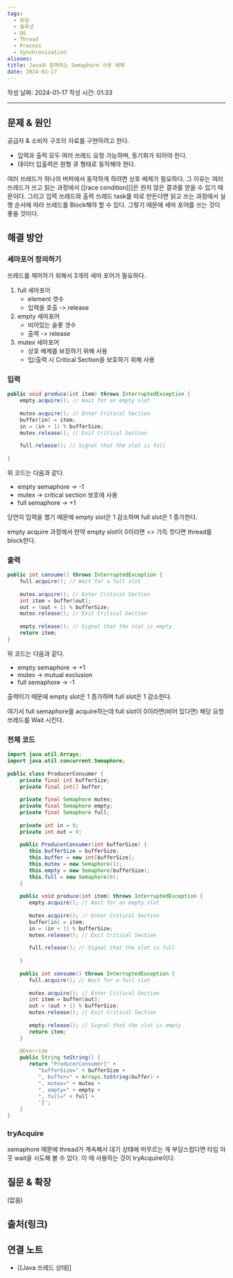 ```yaml
---
tags:
  - 완성
  - 솔루션
  - OS
  - Thread
  - Process
  - Synchronization
aliases: 
title: Java와 함께하는 Semaphore 사용 예제
date: 2024-01-17
---
```

작성 날짜: 2024-01-17
작성 시간: 01:33


----

## 문제 & 원인
공급자 & 소비자 구조의 자료를 구현하려고 한다. 

- 입력과 출력 모두 여러 쓰레드 요청 가능하며, 동기화가 되어야 한다.
- 데이터 입출력은 원형 큐 형태로 동작해야 한다.

여러 쓰레드가 하나의 버퍼에서 동작하게 하려면 상호 배제가 필요하다. 그 이유는 여러 쓰레드가 쓰고 읽는 과정에서 [[race condition]]]은 원치 않은 결과를 얻을 수 있기 때문이다. 그리고 입력 쓰레드와 출력 쓰레드 task를 따로 만든다면 읽고 쓰는 과정에서 실행 순서에 따라 쓰레드를 Block해야 할 수 있다. 그렇기 때문에 세마 포어를 쓰는 것이 좋을 것이다.

## 해결 방안
### 세마포어 정의하기
쓰레드를 제어하기 위해서 3개의 세마 포어가 필요하다.
1. full 세마포어
	- element 갯수
	- 입력을 호출 -> release
1. empty 세마포어
	- 비어있는 슬롯 갯수
	- 출력 -> release
1. mutex 세마포어
	- 상호 배제를 보장하기 위해 사용
	- 입/출력 시 Critical Section을 보호하기 위해 사용
### 입력
```java
public void produce(int item) throws InterruptedException {  
    empty.acquire(); // Wait for an empty slot  
  
    mutex.acquire(); // Enter Critical Section  
    buffer[in] = item;  
    in = (in + 1) % bufferSize;  
    mutex.release(); // Exit Critical Section  
  
    full.release(); // Signal that the slot is full  
  
}
```


위 코드는 다음과 같다.
- empty semaphore -> -1
- mutex -> critical section 보호에 사용
- full semaphore -> +1

당연히 입력을 했기 때문에 empty slot은 1 감소하며 full slot은 1 증가한다.

empty acquire 과정에서 만약 empty slot이 0이라면 => 가득 찻다면 thread를 block한다.
### 출력
```java
public int consume() throws InterruptedException {  
    full.acquire(); // Wait for a full slot  
  
    mutex.acquire(); // Enter Critical Section  
    int item = buffer[out];  
    out = (out + 1) % bufferSize;  
    mutex.release(); // Exit Critical Section  
  
    empty.release(); // Signal that the slot is empty  
    return item;  
}
```

위 코드는 다음과 같다.
- empty semaphore -> +1
- mutex -> mutual exclusion
- full semaphore -> -1

출력이기 때문에 empty slot은 1 증가하며 full slot은 1 감소한다.

여기서 full semaphore를 acquire하는데 full slot이 0이라면(비어 있다면) 해당 요청 쓰레드를 Wait 시킨다.


### 전체 코드
```java
import java.util.Arrays;  
import java.util.concurrent.Semaphore;  
  
public class ProducerConsumer {  
    private final int bufferSize;  
    private final int[] buffer;  
  
    private final Semaphore mutex;  
    private final Semaphore empty;  
    private final Semaphore full;  
  
    private int in = 0;  
    private int out = 0;  
  
    public ProducerConsumer(int bufferSize) {  
       this.bufferSize = bufferSize;  
       this.buffer = new int[bufferSize];  
       this.mutex = new Semaphore(1);  
       this.empty = new Semaphore(bufferSize);  
       this.full = new Semaphore(0);  
    }  
  
    public void produce(int item) throws InterruptedException {  
       empty.acquire(); // Wait for an empty slot  
  
       mutex.acquire(); // Enter Critical Section  
       buffer[in] = item;  
       in = (in + 1) % bufferSize;  
       mutex.release(); // Exit Critical Section  
  
       full.release(); // Signal that the slot is full  
  
    }  
  
    public int consume() throws InterruptedException {  
       full.acquire(); // Wait for a full slot  
  
       mutex.acquire(); // Enter Critical Section  
       int item = buffer[out];  
       out = (out + 1) % bufferSize;  
       mutex.release(); // Exit Critical Section  
  
       empty.release(); // Signal that the slot is empty  
       return item;  
    }  
  
    @Override  
    public String toString() {  
       return "ProducerConsumer{" +  
          "bufferSize=" + bufferSize +  
          ", buffer=" + Arrays.toString(buffer) +  
          ", mutex=" + mutex +  
          ", empty=" + empty +  
          ", full=" + full +  
          '}';  
    }  
}
```

### tryAcquire
semaphore 때문에 thread가 계속해서 대기 상태에 머무르는 게 부담스럽다면 타임 아웃 wait을 시도해 볼 수 있다. 이 때 사용하는 것이 tryAcquire이다. 

## 질문 & 확장

(없음)

## 출처(링크)


## 연결 노트
- [[Java 쓰레드 상태]]